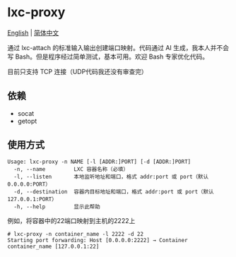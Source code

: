 # lxc-proxy
[English](README.md) | [简体中文](README_cn.md)

通过 lxc-attach 的标准输入输出创建端口映射。代码通过 AI 生成，我本人并不会写 Bash。但是程序经过简单测试，基本可用。欢迎 Bash 专家优化代码。

目前只支持 TCP 连接（UDP代码我还没有审查完）

## 依赖
- socat
- getopt

## 使用方式
```
Usage: lxc-proxy -n NAME [-l [ADDR:]PORT] [-d [ADDR:]PORT]
  -n, --name         LXC 容器名称（必填）
  -l, --listen       本地监听地址和端口，格式 addr:port 或 port（默认 0.0.0.0:PORT）
  -d, --destination  容器内目标地址和端口，格式 addr:port 或 port（默认 127.0.0.1:PORT）
  -h, --help         显示此帮助
```

例如，将容器中的22端口映射到主机的2222上

```
# lxc-proxy -n container_name -l 2222 -d 22
Starting port forwarding: Host [0.0.0.0:2222] → Container container_name [127.0.0.1:22]
```
